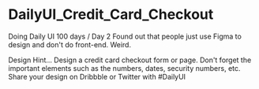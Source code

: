 # DailyUI_Credit_Card_Checkout

Doing Daily UI 100 days / Day 2
Found out that people just use Figma to design and don't do front-end. Weird.

Design Hint...  Design a credit card checkout form or page. Don't forget the important elements such as the numbers, dates, security numbers, etc.  
Share your design on Dribbble or Twitter with #DailyUI  
